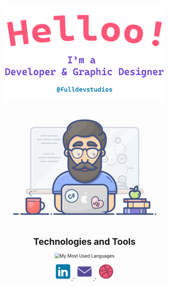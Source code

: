 <div align="center">
  <img alt="Hi, I'm Ebubekir. I'm developing open source!" src="./assets/gh-readme-header.png" />
  <img alt="GIF Video" src="./assets/tenor.gif" />

<h1>Technologies and Tools</h1>

<p>
  <img src="https://github-readme-stats.vercel.app/api/top-langs/?username=ebu13&layout=compact&langs_count=14" alt="My Most Used Languages" />
</p>
<div>

<p class="social-links">
    <a href="https://www.linkedin.com/in/ebubekir-nazli-13esn/">
        <img src="assets/linkedin_icon.svg" alt="LinkedIn Icon" width="54" height="54">
    </a>-
    <a href="mailto:fulldevstudios@gmail.com">
        <img src="assets/email_icon.svg" alt="Email Icon" width="54" height="54">
    </a>-
    <a href="https://dribbble.com/devebu">
        <img src="assets/dribbble_icon.svg" alt="Dribbble Icon" width="54" height="54">
    </a>
</p>


</div>
</div>
